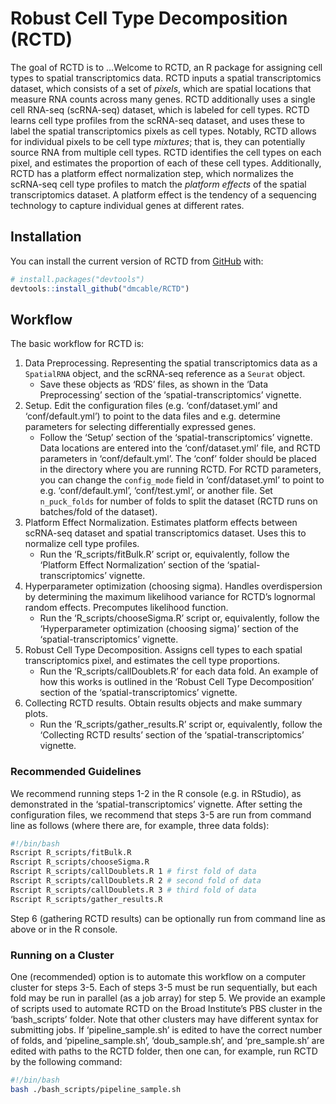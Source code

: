 
<!-- README.md is generated from README.Rmd. Please edit that file -->

# Robust Cell Type Decomposition (RCTD)

<!-- badges: start -->

<!-- badges: end -->

The goal of RCTD is to …Welcome to RCTD, an R package for assigning cell
types to spatial transcriptomics data. RCTD inputs a spatial
transcriptomics dataset, which consists of a set of *pixels*, which are
spatial locations that measure RNA counts across many genes. RCTD
additionally uses a single cell RNA-seq (scRNA-seq) dataset, which is
labeled for cell types. RCTD learns cell type profiles from the
scRNA-seq dataset, and uses these to label the spatial transcriptomics
pixels as cell types. Notably, RCTD allows for individual pixels to be
cell type *mixtures*; that is, they can potentially source RNA from
multiple cell types. RCTD identifies the cell types on each pixel, and
estimates the proportion of each of these cell types. Additionally, RCTD
has a platform effect normalization step, which normalizes the scRNA-seq
cell type profiles to match the *platform effects* of the spatial
transcriptomics dataset. A platform effect is the tendency of a
sequencing technology to capture individual genes at different rates.

## Installation

You can install the current version of RCTD from
[GitHub](https://github.com/) with:

``` r
# install.packages("devtools")
devtools::install_github("dmcable/RCTD")
```

## Workflow

The basic workflow for RCTD is:

1.  Data Preprocessing. Representing the spatial transcriptomics data as
    a `SpatialRNA` object, and the scRNA-seq reference as a `Seurat`
    object.
      - Save these objects as ‘RDS’ files, as shown in the ‘Data
        Preprocessing’ section of the ‘spatial-transcriptomics’
        vignette.
2.  Setup. Edit the configuration files (e.g. ‘conf/dataset.yml’ and
    ‘conf/default.yml’) to point to the data files and e.g. determine
    parameters for selecting differentially expressed genes.
      - Follow the ‘Setup’ section of the ‘spatial-transcriptomics’
        vignette. Data locations are entered into the ‘conf/dataset.yml’
        file, and RCTD parameters in ‘conf/default.yml’. The ‘conf’
        folder should be placed in the directory where you are running
        RCTD. For RCTD parameters, you can change the `config_mode`
        field in ‘conf/dataset.yml’ to point to e.g. ‘conf/default.yml’,
        ‘conf/test.yml’, or another file. Set `n_puck_folds` for number
        of folds to split the dataset (RCTD runs on batches/fold of the
        dataset).
3.  Platform Effect Normalization. Estimates platform effects between
    scRNA-seq dataset and spatial transcriptomics dataset. Uses this to
    normalize cell type profiles.
      - Run the ‘R\_scripts/fitBulk.R’ script or, equivalently, follow
        the ‘Platform Effect Normalization’ section of the
        ‘spatial-transcriptomics’ vignette.
4.  Hyperparameter optimization (choosing sigma). Handles overdispersion
    by determining the maximum likelihood variance for RCTD’s lognormal
    random effects. Precomputes likelihood function.
      - Run the ‘R\_scripts/chooseSigma.R’ script or, equivalently,
        follow the ‘Hyperparameter optimization (choosing sigma)’
        section of the ‘spatial-transcriptomics’ vignette.
5.  Robust Cell Type Decomposition. Assigns cell types to each spatial
    transcriptomics pixel, and estimates the cell type proportions.
      - Run the ‘R\_scripts/callDoublets.R’ for each data fold. An
        example of how this works is outlined in the ‘Robust Cell Type
        Decomposition’ section of the ‘spatial-transcriptomics’
        vignette.
6.  Collecting RCTD results. Obtain results objects and make summary
    plots.
      - Run the ‘R\_scripts/gather\_results.R’ script or, equivalently,
        follow the ‘Collecting RCTD results’ section of the
        ‘spatial-transcriptomics’ vignette.

### Recommended Guidelines

We recommend running steps 1-2 in the R console (e.g. in RStudio), as
demonstrated in the ‘spatial-transcriptomics’ vignette. After setting
the configuration files, we recommend that steps 3-5 are run from
command line as follows (where there are, for example, three data
folds):

``` bash
#!/bin/bash
Rscript R_scripts/fitBulk.R
Rscript R_scripts/chooseSigma.R
Rscript R_scripts/callDoublets.R 1 # first fold of data
Rscript R_scripts/callDoublets.R 2 # second fold of data
Rscript R_scripts/callDoublets.R 3 # third fold of data
Rscript R_scripts/gather_results.R
```

Step 6 (gathering RCTD results) can be optionally run from command line
as above or in the R console.

### Running on a Cluster

One (recommended) option is to automate this workflow on a computer
cluster for steps 3-5. Each of steps 3-5 must be run sequentially, but
each fold may be run in parallel (as a job array) for step 5. We provide
an example of scripts used to automate RCTD on the Broad Institute’s PBS
cluster in the ‘bash\_scripts’ folder. Note that other clusters may have
different syntax for submitting jobs. If ‘pipeline\_sample.sh’ is edited
to have the correct number of folds, and ‘pipeline\_sample.sh’,
‘doub\_sample.sh’, and ‘pre\_sample.sh’ are edited with paths to the
RCTD folder, then one can, for example, run RCTD by the following
command:

``` bash
#!/bin/bash
bash ./bash_scripts/pipeline_sample.sh
```
